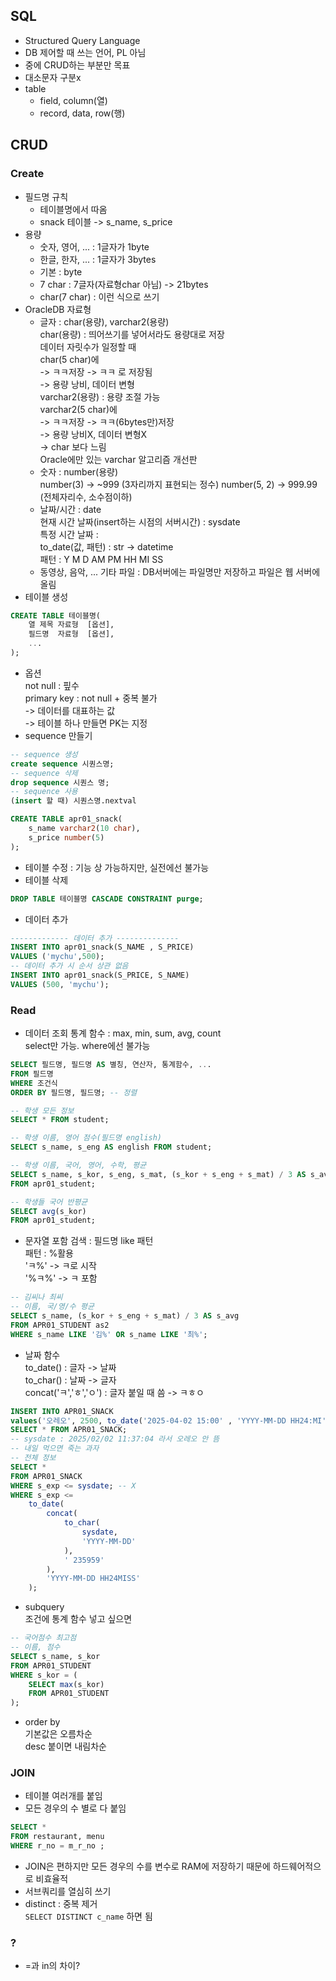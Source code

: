## SQL
- Structured Query Language
- DB 제어할 때 쓰는 언어, PL 아님
- 중에 CRUD하는 부분만 목표
- 대소문자 구분x
- table
    - field, column(열)
    - record, data, row(행)

## CRUD
### Create
- 필드명 규칙
    - 테이블명에서 따옴
    - snack 테이블 -> s_name, s_price
- 용량
    - 숫자, 영어, ... : 1글자가 1byte
    - 한글, 한자, ... : 1글자가 3bytes
    - 기본 : byte
    - 7 char : 7글자(자료형char 아님) -> 21bytes
    - char(7 char) : 이런 식으로 쓰기
- OracleDB 자료형
    - 글자 : char(용량), varchar2(용량)  
    char(용량) : 띄어쓰기를 넣어서라도 용량대로 저장   
        데이터 자릿수가 일정할 때   
        char(5 char)에  
            -> ㅋㅋ저장 -> ㅋㅋ   로 저장됨  
            -> 용량 낭비, 데이터 변형  
    varchar2(용량) : 용량 조절 가능  
        varchar2(5 char)에  
            -> ㅋㅋ저장 -> ㅋㅋ(6bytes만)저장  
            -> 용량 낭비X, 데이터 변형X  
            -> char 보다 느림  
        Oracle에만 있는 varchar 알고리즘 개선판
    - 숫자 : number(용량)  
        number(3) -> ~999 (3자리까지 표현되는 정수)
        number(5, 2) -> 999.99 (전체자리수, 소수점이하) 
    - 날짜/시간 : date    
        현재 시간 날짜(insert하는 시점의 서버시간) : sysdate  
        특정 시간 날짜 :   
            to_date(값, 패턴) : str -> datetime  
            패턴 : Y M D AM PM HH  MI SS  
    - 동영상, 음악, ... 기타 파일 : DB서버에는 파일명만 저장하고 파일은 웹 서버에 올림
- 테이블 생성
```sql
CREATE TABLE 테이블명(
    열 제목 자료형  [옵션],
    필드명  자료형  [옵션],
    ...
);
```
- 옵션   
    not null : 핖수  
    primary key : not null + 중복 불가  
        -> 데이터를 대표하는 값  
        -> 테이블 하나 만들면 PK는 지정  
- sequence 만들기
```sql
-- sequence 생성
create sequence 시퀀스명;
-- sequence 삭제
drop sequence 시퀀스 명;
-- sequence 사용
(insert 할 때) 시퀀스명.nextval
```

```sql
CREATE TABLE apr01_snack(
    s_name varchar2(10 char),
	s_price number(5)
);
```
- 테이블 수정 : 기능 상 가능하지만, 실전에선 불가능
- 테이블 삭제
```sql
DROP TABLE 테이블명 CASCADE CONSTRAINT purge;
```
- 데이터 추가
```sql
------------- 데이터 추가 --------------
INSERT INTO apr01_snack(S_NAME , S_PRICE)
VALUES ('mychu',500);
-- 데이터 추가 시 순서 상관 없음
INSERT INTO apr01_snack(S_PRICE, S_NAME)
VALUES (500, 'mychu');
```

### Read
- 데이터 조회
    통계 함수 : max, min, sum, avg, count  
    select만 가능. where에선 불가능
```sql
SELECT 필드명, 필드명 AS 별칭, 연산자, 통계함수, ...
FROM 필드명
WHERE 조건식
ORDER BY 필드명, 필드명; -- 정렬

-- 학생 모든 정보
SELECT * FROM student;

-- 학생 이름, 영어 점수(필드명 english)
SELECT s_name, s_eng AS english FROM student;

-- 학생 이름, 국어, 영어, 수학, 평균
SELECT s_name, s_kor, s_eng, s_mat, (s_kor + s_eng + s_mat) / 3 AS s_avg
FROM apr01_student;

-- 학생들 국어 반평균
SELECT avg(s_kor)
FROM apr01_student;
```
- 문자열 포함 검색 : 필드명 like 패턴  
    패턴 : %활용  
    'ㅋ%' -> ㅋ로 시작  
    '%ㅋ%' -> ㅋ 포함  
```sql
-- 김씨나 최씨
-- 이름, 국/영/수 평균
SELECT s_name, (s_kor + s_eng + s_mat) / 3 AS s_avg
FROM APR01_STUDENT as2 
WHERE s_name LIKE '김%' OR s_name LIKE '최%';
```
- 날짜 함수  
    to_date() : 글자 -> 날짜  
    to_char() : 날짜 -> 글자  
    concat('ㅋ','ㅎ','ㅇ') : 글자 붙일 때 씀 -> ㅋㅎㅇ
```sql
INSERT INTO APR01_SNACK 
values('오레오', 2500, to_date('2025-04-02 15:00' , 'YYYY-MM-DD HH24:MI'));
SELECT * FROM APR01_SNACK;
-- sysdate : 2025/02/02 11:37:04 라서 오레오 안 뜸
-- 내일 먹으면 죽는 과자
-- 전체 정보
SELECT *
FROM APR01_SNACK
WHERE s_exp <= sysdate; -- X
WHERE s_exp <= 
    to_date(
        concat(
            to_char(
                sysdate, 
                'YYYY-MM-DD'
            ), 
            ' 235959'
        ), 
        'YYYY-MM-DD HH24MISS'
    );
```
- subquery  
    조건에 통계 함수 넣고 싶으면
```sql
-- 국어점수 최고점
-- 이름, 점수
SELECT s_name, s_kor
FROM APR01_STUDENT
WHERE s_kor = (
    SELECT max(s_kor)
    FROM APR01_STUDENT
);
```
- order by  
    기본값은 오름차순  
    desc 붙이면 내림차순
### JOIN
- 테이블 여러개를 붙임
- 모든 경우의 수 별로 다 붙임
```sql
SELECT *
FROM restaurant, menu
WHERE r_no = m_r_no ;
```
- JOIN은 편하지만 모든 경우의 수를 변수로 RAM에 저장하기 때문에 하드웨어적으로 비효율적
- 서브쿼리를 열심히 쓰기 
- distinct : 중복 제거  
    ```SELECT DISTINCT c_name``` 하면 됨
### ?
- =과 in의 차이?  
